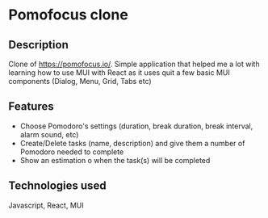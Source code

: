 # Pomofocus clone

## Description

Clone of https://pomofocus.io/. Simple application that helped me a lot with learning how to use MUI with React as it uses quit a few basic MUI components (Dialog, Menu, Grid, Tabs etc)

## Features

- Choose Pomodoro's settings (duration, break duration, break interval, alarm sound, etc)
- Create/Delete tasks (name, description) and give them a number of Pomodoro needed to complete
- Show an estimation o when the task(s) will be completed


## Technologies used

Javascript, React, MUI
